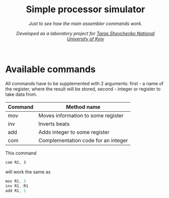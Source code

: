<h1 align="center">Simple processor simulator</h1>
<p align="center"><i>Just to see how the main assembler commands work.</i></p>
<p align="center"><i>Developed as a laboratory project for <a href="http://www.univ.kiev.ua/en">Taras Shevchenko National University of Kyiv</a></i></p>
<br>


# Available commands

All commands have to be supplemented with 2 arguments: first - a name of the register, where the result will be stored, second - integer or register to take data from.

Command       | Method name  
------------- | -------------
mov      | Moves information to some register
inv     | Inverts beats
add     | Adds integer to some register  
com     | Сomplementation code for an integer


This command

```
com R2, 3
```

will work the same as

```cpp
mov R1, 3
inv R1, R1
add R1, 1
```
